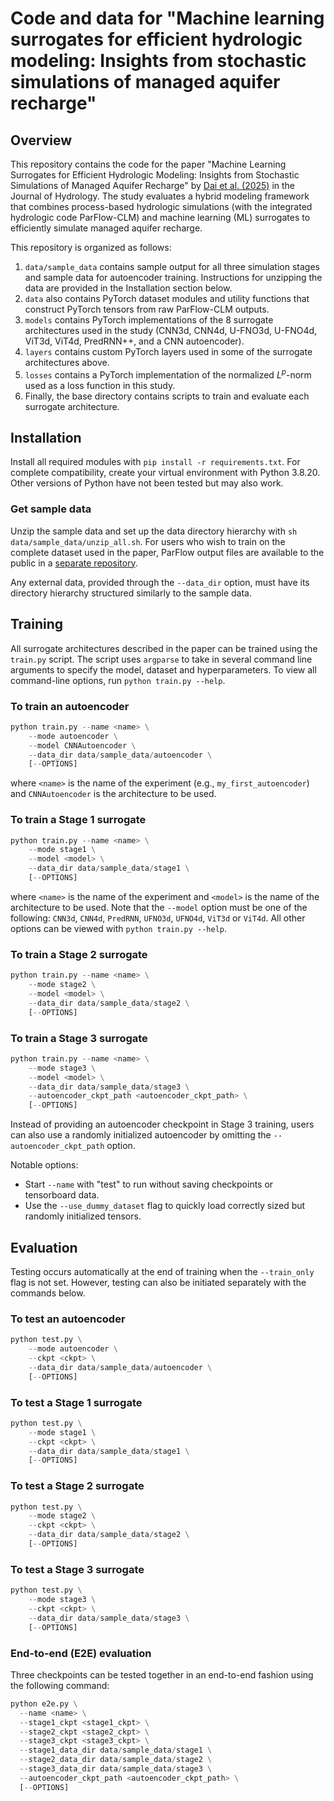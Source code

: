 # Code and data for "Machine learning surrogates for efficient hydrologic modeling: Insights from stochastic simulations of managed aquifer recharge"

## Overview

This repository contains the code for the paper "Machine Learning Surrogates for Efficient Hydrologic Modeling: Insights from Stochastic Simulations of Managed Aquifer Recharge" by [Dai et al. (2025)](https://doi.org/10.1016/j.jhydrol.2024.132606) in the Journal of Hydrology.
The study evaluates a hybrid modeling framework that combines process-based hydrologic simulations (with the integrated hydrologic code ParFlow-CLM) and machine learning (ML) surrogates to efficiently simulate managed aquifer recharge.

This repository is organized as follows:

1. `data/sample_data` contains sample output for all three simulation stages and sample data for autoencoder training.
Instructions for unzipping the data are provided in the Installation section below.
2. `data` also contains PyTorch dataset modules and utility functions that construct PyTorch tensors from raw ParFlow-CLM outputs.
3. `models` contains PyTorch implementations of the 8 surrogate architectures used in the study (CNN3d, CNN4d, U-FNO3d, U-FNO4d, ViT3d, ViT4d, PredRNN++, and a CNN autoencoder).
4. `layers` contains custom PyTorch layers used in some of the surrogate architectures above.
5. `losses` contains a PyTorch implementation of the normalized $L^p$-norm used as a loss function in this study.
6. Finally, the base directory contains scripts to train and evaluate each surrogate architecture.

## Installation

Install all required modules with `pip install -r requirements.txt`.
For complete compatibility, create your virtual environment with Python 3.8.20.
Other versions of Python have not been tested but may also work.

### Get sample data

Unzip the sample data and set up the data directory hierarchy with `sh data/sample_data/unzip_all.sh`.
For users who wish to train on the complete dataset used in the paper, ParFlow output files are available to the public in a [separate repository](https://doi.org/10.25740/hj302gv2126).

Any external data, provided through the `--data_dir` option, must have its directory hierarchy structured similarly to the sample data.

## Training

All surrogate architectures described in the paper can be trained using the `train.py` script.
The script uses `argparse` to take in several command line arguments to specify the model, dataset and hyperparameters.
To view all command-line options, run `python train.py --help`.

### To train an autoencoder

```python
python train.py --name <name> \
    --mode autoencoder \
    --model CNNAutoencoder \
    --data_dir data/sample_data/autoencoder \
    [--OPTIONS]
```

where `<name>` is the name of the experiment (e.g., `my_first_autoencoder`) and `CNNAutoencoder` is the architecture to be used.

### To train a Stage 1 surrogate

```python
python train.py --name <name> \
    --mode stage1 \
    --model <model> \
    --data_dir data/sample_data/stage1 \
    [--OPTIONS]
```

where `<name>` is the name of the experiment and `<model>` is the name of the architecture to be used.
Note that the `--model` option must be one of the following: `CNN3d`, `CNN4d`, `PredRNN`, `UFNO3d`, `UFNO4d`, `ViT3d` or `ViT4d`.
All other options can be viewed with `python train.py --help`.

### To train a Stage 2 surrogate

```python
python train.py --name <name> \
    --mode stage2 \
    --model <model> \
    --data_dir data/sample_data/stage2 \
    [--OPTIONS]
```

### To train a Stage 3 surrogate

```python
python train.py --name <name> \
    --mode stage3 \
    --model <model> \
    --data_dir data/sample_data/stage3 \
    --autoencoder_ckpt_path <autoencoder_ckpt_path> \
    [--OPTIONS]
```

Instead of providing an autoencoder checkpoint in Stage 3 training, users can also use a randomly initialized autoencoder by omitting the `--autoencoder_ckpt_path` option.

Notable options:

* Start `--name` with "test" to run without saving checkpoints or tensorboard data.
* Use the `--use_dummy_dataset` flag to quickly load correctly sized but randomly initialized tensors.

## Evaluation

Testing occurs automatically at the end of training when the `--train_only` flag is not set.
However, testing can also be initiated separately with the commands below.

### To test an autoencoder

```python
python test.py \
    --mode autoencoder \
    --ckpt <ckpt> \
    --data_dir data/sample_data/autoencoder \
    [--OPTIONS]
```

### To test a Stage 1 surrogate

```python
python test.py \
    --mode stage1 \
    --ckpt <ckpt> \
    --data_dir data/sample_data/stage1 \
    [--OPTIONS]
```

### To test a Stage 2 surrogate

```python
python test.py \
    --mode stage2 \
    --ckpt <ckpt> \
    --data_dir data/sample_data/stage2 \
    [--OPTIONS]
```

### To test a Stage 3 surrogate

```python
python test.py \
    --mode stage3 \
    --ckpt <ckpt> \
    --data_dir data/sample_data/stage3 \
    [--OPTIONS]
```

### End-to-end (E2E) evaluation

Three checkpoints can be tested together in an end-to-end fashion using the following command:

```python
python e2e.py \
  --name <name> \
  --stage1_ckpt <stage1_ckpt> \
  --stage2_ckpt <stage2_ckpt> \
  --stage3_ckpt <stage3_ckpt> \
  --stage1_data_dir data/sample_data/stage1 \
  --stage2_data_dir data/sample_data/stage2 \
  --stage3_data_dir data/sample_data/stage3 \
  --autoencoder_ckpt_path <autoencoder_ckpt_path> \
  [--OPTIONS]
```
